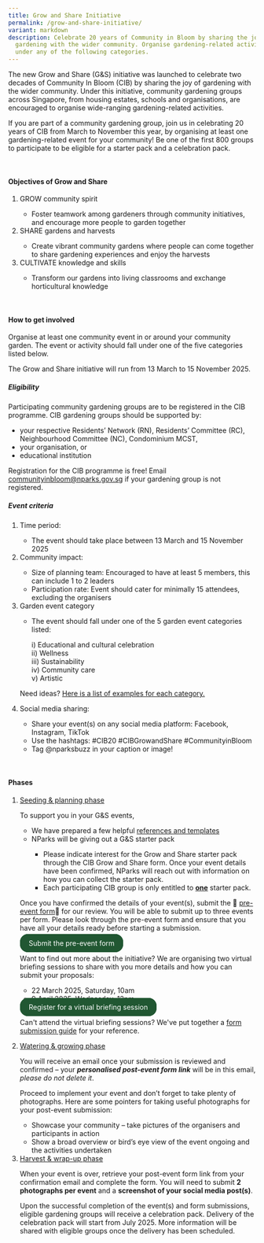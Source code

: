 ```yaml
---
title: Grow and Share Initiative
permalink: /grow-and-share-initiative/
variant: markdown
description: Celebrate 20 years of Community in Bloom by sharing the joy of
  gardening with the wider community. Organise gardening-related activities
  under any of the following categories.
---
```

<style>
		  .button-primary {
    background-color: #215732;
    border: 2px solid #215732;
    padding: 0.5rem 1rem;
  	border-radius: 1rem;
    color: white !important;
	  text-decoration: none !important;
  }
</style>

<section>
<p> The new Grow and Share (G&amp;S) initiative was launched to celebrate two decades of Community In Bloom (CIB) by sharing the joy of gardening with the wider community. 
Under this initiative, community gardening groups across Singapore, from housing estates, schools and organisations, are encouraged to organise wide-ranging gardening-related activities.</p>
	
<p>If you are part of a community gardening group, join us in celebrating 20 years of CIB from March to November this year, by organising at least one gardening-related event for your community! Be one of the first 800 groups to participate to be eligible for a starter pack and a celebration pack.</p><br>
	</section>
	
<section>
	<h4>Objectives of Grow and Share</h4>
	<ol>
		<li>GROW community spirit</li>
		<ul>
			<li>Foster teamwork among gardeners through community initiatives, and encourage more people to garden together</li></ul>
		<li>SHARE gardens and harvests</li>
		<ul><li>Create vibrant community gardens where people can come together to share gardening experiences and enjoy the harvests</li></ul>
		<li>CULTIVATE knowledge and skills</li>
		<ul><li>Transform our gardens into living classrooms and exchange horticultural knowledge</li></ul>
		</ol><br></section>

	
<section>
		<h4>How to get involved</h4>
		<p>Organise at least one community event in or around your community garden. The event or activity should fall under one of the five categories listed below. </p>
	<p>The Grow and Share initiative will run from 13 March to 15 November 2025.</p>

<h5>Eligibility</h5>
<p>Participating community gardening groups are to be registered in the CIB programme. CIB gardening groups should be supported by:
	</p><ul>
		<li>your respective Residents’ Network (RN), Residents’ Committee (RC), Neighbourhood Committee (NC), Condominium MCST,</li>
		<li>your organisation, or</li>
		<li>educational institution</li>
	</ul><p></p>
	
<p>Registration for the CIB programme is free! Email <a href="mailto:communityinbloom@nparks.gov.sg">communityinbloom@nparks.gov.sg</a> if your gardening group is not registered.</p>

<h5>Event criteria</h5>
<ol>
	<li>Time period:</li>
	<ul><li>The event should take place between 13 March and 15 November 2025</li></ul>
	<li>Community impact:</li>
	<ul><li>Size of planning team: Encouraged to have at least 5 members, this can include 1 to 2 leaders</li>
		<li>Participation rate: Event should cater for minimally 15 attendees, excluding the organisers</li></ul>
	<li>Garden event category</li>
	<ul><li>The event should fall under one of the 5 garden event categories listed:</li>
		<p>i) Educational and cultural celebration<br>
			ii) Wellness<br>
			iii) Sustainability<br>
			iv) Community care<br>
			v) Artistic</p>
	</ul>
	<p>Need ideas? <a download="" href="/files/CIB20%20Event%20Planning%20Toolkit/CIB20_Grow_and_Share___Event_Categories.pdf">Here is a list of examples for each category.</a>
	</p>
	<li>Social media sharing:</li>
	<ul><li>Share your event(s) on any social media platform: Facebook, Instagram, TikTok</li>
		<li>Use the hashtags: #CIB20 #CIBGrowandShare #CommunityinBloom</li>
		<li>Tag @nparksbuzz in your caption or image!</li></ul>
	</ol><br></section>
	
<section>
	<h4>Phases</h4>
	<ol><li><u>Seeding &amp; planning phase</u></li>
		<p>To support you in your G&amp;S events,<br>
		</p><ul><li>We have prepared a few helpful <a href="/event-planning-toolkit/">references and templates</a></li>
			<li>NParks will be giving out a G&amp;S starter pack</li>
			<ul><li>Please indicate interest for the Grow and Share starter pack through the CIB Grow and Share form. Once your event details have been confirmed, NParks will reach out with information on how you can collect the starter pack.</li>
				<li>Each participating CIB group is only entitled to <b><u>one</u></b> starter pack.</li>
			</ul></ul>
		<p>Once you have confirmed the details of your event(s), submit the 🌱 <a href="https://go.gov.sg/cibgrowandshareform">pre-event form</a>🌱 for our review. You will be able to submit up to three events per form. Please look through the pre-event form and ensure that you have all your details ready before starting a submission.</p>
		<a class="button-primary" href="https://go.gov.sg/cibgrowandshareform">Submit the pre-event form</a>
		<p>Want to find out more about the initiative? We are organising two virtual briefing sessions to share with you more details and how you can submit your proposals:</p>
		<ul><li>22 March 2025, Saturday, 10am</li>
			<li>9 April 2025, Wednesday, 12pm</li></ul>
			<a class="button-primary" href="https://go.gov.sg/cibvirtualbriefing">Register for a virtual briefing session</a><br>
		<p>Can't attend the virtual briefing sessions? We've put together a <a download="" href="/files/CIB20%20Event%20Planning%20Toolkit/CIB_Grow_and_Share_submission_guide.pdf">form submission guide</a> for your reference.</p>
		<li><u>Watering &amp; growing phase</u></li>
		<p>You will receive an email once your submission is reviewed and confirmed – your <b><i>personalised post-event form link</i></b> will be in this email, <i>please do not delete it</i>. 

Proceed to implement your event and don’t forget to take plenty of photographs. Here are some pointers for taking useful photographs for your post-event submission:</p>
		<ul><li>Showcase your community – take pictures of the organisers and participants in action</li>
			<li>Show a broad overview or bird’s eye view of the event ongoing and the activities undertaken</li></ul>
		<li><u>Harvest &amp; wrap-up phase</u></li>
		<p>When your event is over, retrieve your post-event form link from your confirmation email and complete the form. You will need to submit <b>2 photographs per event</b> and a <b>screenshot of your social media post(s)</b>. 

Upon the successful completion of the event(s) and form submissions, eligible gardening groups will receive a celebration pack. Delivery of the celebration pack will start from July 2025. More information will be shared with eligible groups once the delivery has been scheduled. 

</p></ol>
</section>